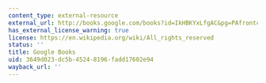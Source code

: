 ```yaml
---
content_type: external-resource
external_url: http://books.google.com/books?id=IkHBKYxLfgAC&pg=PAfrontcover
has_external_license_warning: true
license: https://en.wikipedia.org/wiki/All_rights_reserved
status: ''
title: Google Books
uid: 3649d023-dc5b-4524-8196-fadd17602e94
wayback_url: ''
---
```


